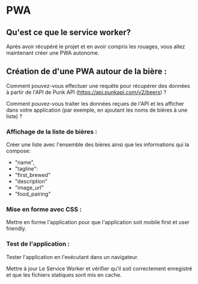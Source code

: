 # PWA

## Qu'est ce que le service worker?
Après avoir récupéré le projet et en avoir compris les rouages, vous allez  maintenant créer une PWA autonome.

## Création de d'une PWA autour de la bière :

Comment pouvez-vous effectuer une requête pour récupérer des données à partir de l'API de Punk API (https://api.punkapi.com/v2/beers) ?

Comment pouvez-vous traiter les données reçues de l'API et les afficher dans votre application (par exemple, en ajoutant les noms de bières à une liste) ?

### Affichage de la liste de bières :  

Créer une liste avec l'ensemble des bières ainsi que les informations qui la compose:
- "name", 
- "tagline": 
- "first_brewed"
- "description"
- "image_url"
- "food_pairing"

### Mise en forme avec CSS :

Mettre en forme l'application pour que l'application soit mobile first et user friendly.

### Test de l'application :
Tester l'application en l'exécutant dans un navigateur. 

Mettre à jour Le Service Worker et vérifier qu'il soit correctement enregistré et que les fichiers statiques sont mis en cache.